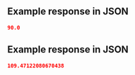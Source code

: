 ## Example response in JSON

```json
90.0
```

## Example response in JSON

```json
109.47122080670438
```

